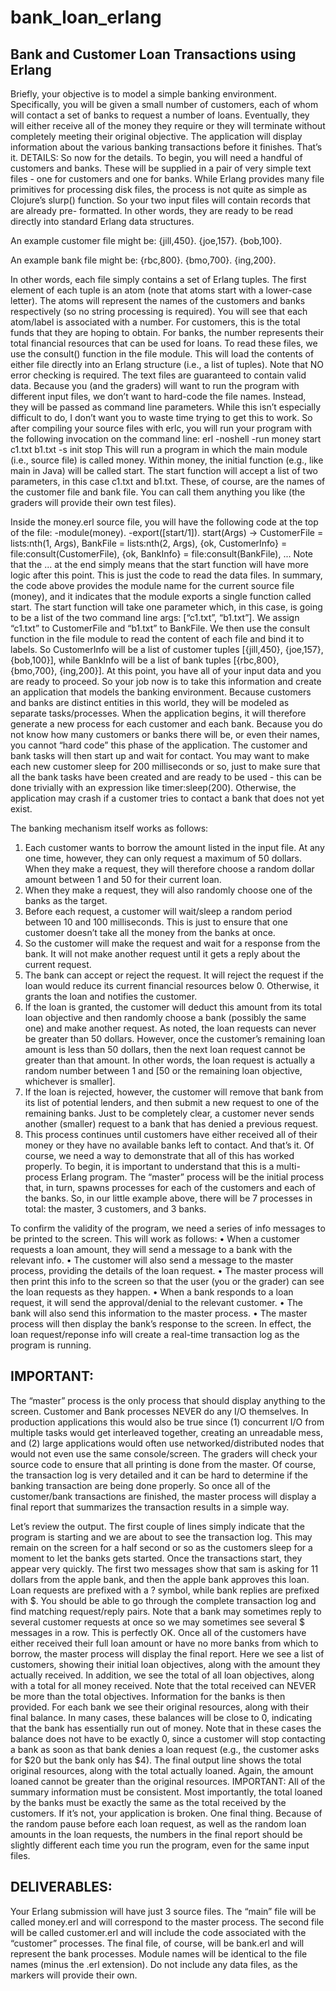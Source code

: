 # bank_loan_erlang
## Bank and Customer Loan Transactions using Erlang

Briefly, your objective is to model a simple banking environment. Specifically, you will be given a small number of customers, each of whom will contact a set of banks to request a number of loans. Eventually, they will either receive all of the money they require or they will terminate without completely meeting their original objective. The application will display information about the various banking transactions before it finishes. That’s it.
DETAILS: So now for the details. To begin, you will need a handful of customers and banks. These will be supplied in a pair of very simple text files - one for customers and one for banks. While Erlang provides many file primitives for processing disk files, the process is not quite as simple as Clojure’s slurp() function. So your two input files will contain records that are already pre- formatted. In other words, they are ready to be read directly into standard Erlang data structures.
 
An example customer file might be:
{jill,450}.
{joe,157}.
{bob,100}.

An example bank file might be:
{rbc,800}.
{bmo,700}.
{ing,200}.

In other words, each file simply contains a set of Erlang tuples. The first element of each tuple is an atom (note that atoms start with a lower-case letter). The atoms will represent the names of the customers and banks respectively (so no string processing is required). You will see that each atom/label is associated with a number. For customers, this is the total funds that they are hoping to obtain. For banks, the number represents their total financial resources that can be used for loans.
To read these files, we use the consult() function in the file module. This will load the contents of either file directly into an Erlang structure (i.e., a list of tuples). Note that NO error checking is required. The text files are guaranteed to contain valid data.
Because you (and the graders) will want to run the program with different input files, we don’t want to hard-code the file names. Instead, they will be passed as command line parameters. While this isn’t especially difficult to do, I don’t want you to waste time trying to get this to work. So after compiling your source files with erlc, you will run your program with the following invocation on the command line:
erl -noshell -run money start c1.txt b1.txt -s init stop
This will run a program in which the main module (i.e., source file) is called money. Within money, the initial function (e.g., like main in Java) will be called start. The start function will accept a list of two parameters, in this case c1.txt and b1.txt. These, of course, are the names of the customer file and bank file. You can call them anything you like (the graders will provide their own test files).

Inside the money.erl source file, you will have the following code at the top of the file: -module(money).
-export([start/1]).
start(Args) ->
     CustomerFile = lists:nth(1, Args),
     BankFile = lists:nth(2, Args),
{ok, CustomerInfo} = file:consult(CustomerFile), {ok, BankInfo} = file:consult(BankFile),
...
Note that the ... at the end simply means that the start function will have more logic after this point. This is just the code to read the data files. In summary, the code above provides the module name for the current source file (money), and it indicates that the module exports a single function called start. The start function will take one parameter which, in this case, is going to be a list of the two command line args: [“c1.txt”, “b1.txt”]. We assign “c1.txt” to CustomerFile and “b1.txt” to BankFile. We then use the consult function in the file module to read the content of each file and bind it to labels. So CustomerInfo will be a list of customer tuples [{jill,450}, {joe,157}, {bob,100}], while BankInfo will be a list of bank tuples [{rbc,800}, {bmo,700}, {ing,200}]. At this point, you have all of your input data and you are ready to proceed.
So your job now is to take this information and create an application that models the banking environment. Because customers and banks are distinct entities in this world, they will be modeled as separate tasks/processes. When the application begins, it will therefore generate a new process for each customer and each bank. Because you do not know how many customers or banks there will be, or even their names, you cannot “hard code” this phase of the application.
The customer and bank tasks will then start up and wait for contact. You may want to make each new customer sleep for 200 milliseconds or so, just to make sure that all the bank tasks have been created and are ready to be used - this can be done trivially with an expression like timer:sleep(200). Otherwise, the application may crash if a customer tries to contact a bank that does not yet exist.

The banking mechanism itself works as follows:
1. Each customer wants to borrow the amount listed in the input file. At any one time, however, they can only request a maximum of 50 dollars. When they make a request, they will therefore choose a random dollar amount between 1 and 50 for their current loan.
2. When they make a request, they will also randomly choose one of the banks as the target.
3. Before each request, a customer will wait/sleep a random period between 10 and 100
milliseconds. This is just to ensure that one customer doesn’t take all the money from the
banks at once.
4. So the customer will make the request and wait for a response from the bank. It will not
make another request until it gets a reply about the current request.
5. The bank can accept or reject the request. It will reject the request if the loan would reduce its current financial resources below 0. Otherwise, it grants the loan and notifies the customer.
6. If the loan is granted, the customer will deduct this amount from its total loan objective and then randomly choose a bank (possibly the same one) and make another request. As noted, the loan requests can never be greater than 50 dollars. However, once the customer’s remaining loan amount is less than 50 dollars, then the next loan request cannot be greater than that amount. In other words, the loan request is actually a random number between 1 and [50 or the remaining loan objective, whichever is smaller].
7. If the loan is rejected, however, the customer will remove that bank from its list of potential lenders, and then submit a new request to one of the remaining banks. Just to be completely clear, a customer never sends another (smaller) request to a bank that has denied a previous request.
8. This process continues until customers have either received all of their money or they have no available banks left to contact.
And that’s it.
Of course, we need a way to demonstrate that all of this has worked properly. To begin, it is important to understand that this is a multi-process Erlang program. The “master” process will be the initial process that, in turn, spawns processes for each of the customers and each of the banks. So, in our little example above, there will be 7 processes in total: the master, 3 customers, and 3 banks.

To confirm the validity of the program, we need a series of info messages to be printed to the screen. This will work as follows:
• When a customer requests a loan amount, they will send a message to a bank with the relevant info.
• The customer will also send a message to the master process, providing the details of the loan request.
• The master process will then print this info to the screen so that the user (you or the grader) can see the loan requests as they happen.
• When a bank responds to a loan request, it will send the approval/denial to the relevant customer.
• The bank will also send this information to the master process.
• The master process will then display the bank’s response to the screen.
In effect, the loan request/reponse info will create a real-time transaction log as the program is running.

## IMPORTANT:

The “master” process is the only process that should display anything to the screen. Customer and Bank processes NEVER do any I/O themselves. In production applications this would also be true since (1) concurrent I/O from multiple tasks would get interleaved together, creating an unreadable mess, and (2) large applications would often use networked/distributed nodes that would not even use the same console/screen. The graders will check your source code to ensure that all printing is done from the master.
Of course, the transaction log is very detailed and it can be hard to determine if the banking transaction are being done properly. So once all of the customer/bank transactions are finished, the master process will display a final report that summarizes the transaction results in a simple way.


Let’s review the output. The first couple of lines simply indicate that the program is starting and we are about to see the transaction log. This may remain on the screen for a half second or so as the customers sleep for a moment to let the banks gets started.
Once the transactions start, they appear very quickly. The first two messages show that sam is asking for 11 dollars from the apple bank, and then the apple bank approves this loan. Loan requests are prefixed with a ? symbol, while bank replies are prefixed with $. You should be able to go through the complete transaction log and find matching request/reply pairs. Note that a bank may sometimes reply to several customer requests at once so we may sometimes see several $ messages in a row. This is perfectly OK.
Once all of the customers have either received their full loan amount or have no more banks from which to borrow, the master process will display the final report. Here we see a list of customers, showing their initial loan objectives, along with the amount they actually received. In addition, we
see the total of all loan objectives, along with a total for all money received. Note that the total received can NEVER be more than the total objectives.
Information for the banks is then provided. For each bank we see their original resources, along with their final balance. In many cases, these balances will be close to 0, indicating that the bank has essentially run out of money. Note that in these cases the balance does not have to be exactly 0, since a customer will stop contacting a bank as soon as that bank denies a loan request (e.g., the customer asks for $20 but the bank only has $4). The final output line shows the total original resources, along with the total actually loaned. Again, the amount loaned cannot be greater than the original resources.
IMPORTANT: All of the summary information must be consistent. Most importantly, the total loaned by the banks must be exactly the same as the total received by the customers. If it’s not, your application is broken.
One final thing. Because of the random pause before each loan request, as well as the random loan amounts in the loan requests, the numbers in the final report should be slightly different each time you run the program, even for the same input files.

## DELIVERABLES:

Your Erlang submission will have just 3 source files. The “main” file will be called money.erl and will correspond to the master process. The second file will be called customer.erl and will include the code associated with the “customer” processes. The final file, of course, will be bank.erl and will represent the bank processes. Module names will be identical to the file names (minus the .erl extension). Do not include any data files, as the markers will provide their own.
